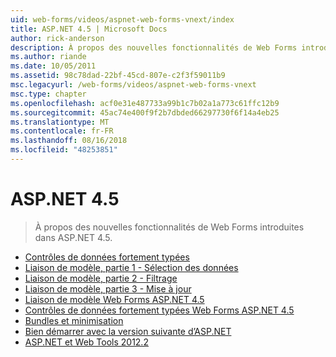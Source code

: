 ```yaml
---
uid: web-forms/videos/aspnet-web-forms-vnext/index
title: ASP.NET 4.5 | Microsoft Docs
author: rick-anderson
description: À propos des nouvelles fonctionnalités de Web Forms introduites dans ASP.NET 4.5.
ms.author: riande
ms.date: 10/05/2011
ms.assetid: 98c78dad-22bf-45cd-807e-c2f3f59011b9
msc.legacyurl: /web-forms/videos/aspnet-web-forms-vnext
msc.type: chapter
ms.openlocfilehash: acf0e31e487733a99b1c7b02a1a773c61ffc12b9
ms.sourcegitcommit: 45ac74e400f9f2b7dbded66297730f6f14a4eb25
ms.translationtype: MT
ms.contentlocale: fr-FR
ms.lasthandoff: 08/16/2018
ms.locfileid: "48253851"
---
```

<a name="aspnet-45"></a>ASP.NET 4.5
====================
> À propos des nouvelles fonctionnalités de Web Forms introduites dans ASP.NET 4.5.


- [Contrôles de données fortement typées](aspnet-vnext-videos-strongly-typed-data-controls.md)
- [Liaison de modèle, partie 1 - Sélection des données](aspnet-vnext-videos-model-binding-part-1-selecting-data.md)
- [Liaison de modèle, partie 2 - Filtrage](aspnet-vnext-videos-model-binding-part-2-filtering.md)
- [Liaison de modèle, partie 3 - Mise à jour](aspnet-vnext-videos-model-binding-part-3-updating.md)
- [Liaison de modèle Web Forms ASP.NET 4.5](aspnet-45-web-forms-model-binding.md)
- [Contrôles de données fortement typées Web Forms ASP.NET 4.5](aspnet-45-web-forms-strong-typed-data-controls.md)
- [Bundles et minimisation](aspnet-vnext-videos-bundling-and-minification.md)
- [Bien démarrer avec la version suivante d’ASP.NET](getting-started-with-the-next-version-of-aspnet.md)
- [ASP.NET et Web Tools 2012.2](aspnet-and-web-tools-20122.md)
